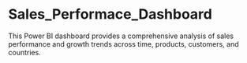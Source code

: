 # Sales_Performace_Dashboard
This Power BI dashboard provides a comprehensive analysis of sales performance and growth trends across time, products, customers, and countries.

